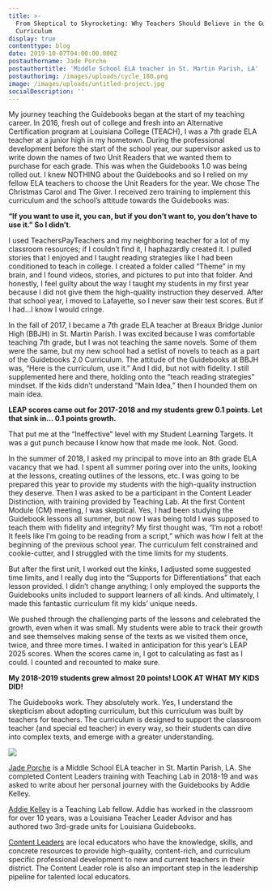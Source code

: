 ```yaml
---
title: >-
  From Skeptical to Skyrocketing: Why Teachers Should Believe in the Guidebooks
  Curriculum
display: true
contenttype: blog
date: 2019-10-07T04:00:00.000Z
postauthorname: Jade Porche
postauthortitle: 'Middle School ELA teacher in St. Martin Parish, LA'
postauthorimg: /images/uploads/cycle_180.png
image: /images/uploads/untitled-project.jpg
socialDescription: ''
---
```

My journey teaching the Guidebooks began at the start of my teaching career. In 2016, fresh out of college and fresh into an Alternative Certification program at Louisiana College (TEACH), I was a 7th grade ELA teacher at a junior high in my hometown. During the professional development before the start of the school year, our supervisor asked us to write down the names of two Unit Readers that we wanted them to purchase for each grade. This was when the Guidebooks 1.0 was being rolled out. I knew NOTHING about the Guidebooks and so I relied on my fellow ELA teachers to choose the Unit Readers for the year. We chose The Christmas Carol and The Giver. I received zero training to implement this curriculum and the school’s attitude towards the Guidebooks was:

**“If you want to use it, you can, but if you don’t want to, you don’t have to use it.” So I didn’t.**

I used TeachersPayTeachers and my neighboring teacher for a lot of my classroom resources; if I couldn’t find it, I haphazardly created it. I pulled stories that I enjoyed and I taught reading strategies like I had been conditioned to teach in college. I created a folder called “Theme” in my brain, and I found videos, stories, and pictures to put into that folder. And honestly, I feel guilty about the way I taught my students in my first year because I did not give them the high-quality instruction they deserved. After that school year, I moved to Lafayette, so I never saw their test scores. But if I had...I know I would cringe.

In the fall of 2017, I became a 7th grade ELA teacher at Breaux Bridge Junior High (BBJH) in St. Martin Parish. I was excited because I was comfortable teaching 7th grade, but I was not teaching the same novels. Some of them were the same, but my new school had a setlist of novels to teach as a part of the Guidebooks 2.0 Curriculum. The attitude of the Guidebooks at BBJH was, “Here is the curriculum, use it.” And I did, but not with fidelity. I still supplemented here and there, holding onto the “teach reading strategies” mindset. If the kids didn’t understand “Main Idea,” then I hounded them on main idea.

**LEAP scores came out for 2017-2018 and my students grew 0.1 points. Let that sink in… 0.1 points growth.**

That put me at the “Ineffective” level with my Student Learning Targets. It was a gut punch because I know how that made me look. Not. Good.

In the summer of 2018, I asked my principal to move into an 8th grade ELA vacancy that we had. I spent all summer poring over into the units, looking at the lessons, creating outlines of the lessons, etc. I was going to be prepared this year to provide my students with the high-quality instruction they deserve. Then I was asked to be a participant in the Content Leader Distinction, with training provided by Teaching Lab. At the first Content Module (CM) meeting, I was skeptical. Yes, I had been studying the Guidebook lessons all summer, but now I was being told I was supposed to teach them with fidelity and integrity? My first thought was, “I’m not a robot! It feels like I’m going to be reading from a script,” which was how I felt at the beginning of the previous school year. The curriculum felt constrained and cookie-cutter, and I struggled with the time limits for my students.

But after the first unit, I worked out the kinks, I adjusted some suggested time limits, and I really dug into the “Supports for Differentiations” that each lesson provided. I didn’t change anything; I only employed the supports the Guidebooks units included to support learners of all kinds. And ultimately, I made this fantastic curriculum fit my kids’ unique needs.

We pushed through the challenging parts of the lessons and celebrated the growth, even when it was small.  My students were able to track their growth and see themselves making sense of the texts as we visited them once, twice, and three more times. I waited in anticipation for this year’s LEAP 2025 scores. When the scores came in, I got to calculating as fast as I could. I counted and recounted to make sure. 

**My 2018-2019 students grew almost 20 points! LOOK AT WHAT MY KIDS DID!**

The Guidebooks work. They absolutely work. Yes, I understand the skepticism about adopting curriculum, but this curriculum was built by teachers for teachers. The curriculum is designed to support the classroom teacher (and special ed teacher) in every way, so their students can dive into complex texts, and emerge with a greater understanding. 

![](/images/uploads/untitled-project-2-.png)

[Jade Porche](https://twitter.com/jadee_15) is a Middle School ELA teacher in St. Martin Parish, LA. She completed Content Leaders training with Teaching Lab in 2018-19 and was asked to write about her personal journey with the Guidebooks by Addie Kelley. 

[Addie Kelley](https://www.teachinglab.org/about-us/) is a Teaching Lab fellow. Addie has worked in the classroom for over 10 years, was a Louisiana Teacher Leader Advisor and has authored two 3rd-grade units for Louisiana Guidebooks. 

[Content Leaders](https://www.louisianabelieves.com/academics/louisiana-content-leaders) are local educators who have the knowledge, skills, and concrete resources to provide high-quality, content-rich, and curriculum specific professional development to new and current teachers in their district. The Content Leader role is also an important step in the leadership pipeline for talented local educators.
